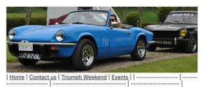 ![blue spitfire](/assets/DSC_0001.JPG)
| [Home](/index.html) | [Contact us](/contactus.html) | [Triumph Weekend](/weekend.html) | [Events](/events.html) |
| ----------------- | ----------------------- | ------------------------------ | -------------------- |

